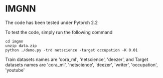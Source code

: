 # IMGNN

The code has been tested under Pytorch 2.2

To test the code, simply run the following command  
```
cd imgnn
unzip data.zip
python ./demo.py -trd netscience -target occupation -K 0.01
```
Train datasets names are 'cora_ml', 'netscience', 'deezer',
and Target datasets names are 'cora_ml', 'netscience', 'deezer', 'writer', 'occupation', 'youtube'

